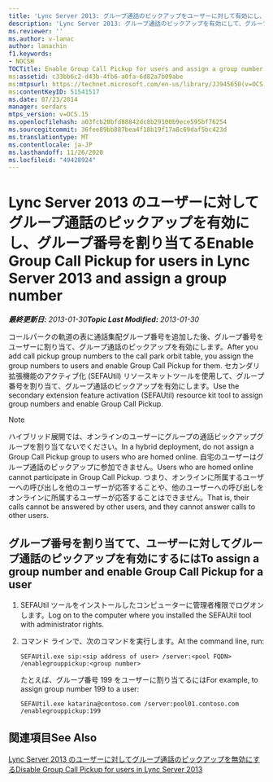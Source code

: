 ```yaml
---
title: 'Lync Server 2013: グループ通話のピックアップをユーザーに対して有効にし、グループ番号を割り当てる'
description: 'Lync Server 2013: グループ通話のピックアップを有効にして、グループ番号を割り当てることができます。'
ms.reviewer: ''
ms.author: v-lanac
author: lanachin
f1.keywords:
- NOCSH
TOCTitle: Enable Group Call Pickup for users and assign a group number
ms:assetid: c33bb6c2-d43b-4fb6-a0fa-6d82a7b09abe
ms:mtpsurl: https://technet.microsoft.com/en-us/library/JJ945650(v=OCS.15)
ms:contentKeyID: 51541517
ms.date: 07/23/2014
manager: serdars
mtps_version: v=OCS.15
ms.openlocfilehash: a03fcb20bfd88842dc8b29100b9ece595bf76254
ms.sourcegitcommit: 36fee89bb887bea4f18b19f17a8c69daf5bc423d
ms.translationtype: MT
ms.contentlocale: ja-JP
ms.lasthandoff: 11/26/2020
ms.locfileid: "49428924"
---
```

# <a name="enable-group-call-pickup-for-users-in-lync-server-2013-and-assign-a-group-number"></a><span data-ttu-id="61d53-103">Lync Server 2013 のユーザーに対してグループ通話のピックアップを有効にし、グループ番号を割り当てる</span><span class="sxs-lookup"><span data-stu-id="61d53-103">Enable Group Call Pickup for users in Lync Server 2013 and assign a group number</span></span>

<div data-xmlns="http://www.w3.org/1999/xhtml">

<div class="topic" data-xmlns="http://www.w3.org/1999/xhtml" data-msxsl="urn:schemas-microsoft-com:xslt" data-cs="https://msdn.microsoft.com/">

<div data-asp="https://msdn2.microsoft.com/asp">



</div>

<div id="mainSection">

<div id="mainBody"><span data-ttu-id="61d53-104">

<span> </span></span><span class="sxs-lookup"><span data-stu-id="61d53-104">

<span> </span></span></span>

<span data-ttu-id="61d53-105">_**最終更新日:** 2013-01-30_</span><span class="sxs-lookup"><span data-stu-id="61d53-105">_**Topic Last Modified:** 2013-01-30_</span></span>

<span data-ttu-id="61d53-106">コールパークの軌道の表に通話集配グループ番号を追加した後、グループ番号をユーザーに割り当て、グループ通話のピックアップを有効にします。</span><span class="sxs-lookup"><span data-stu-id="61d53-106">After you add call pickup group numbers to the call park orbit table, you assign the group numbers to users and enable Group Call Pickup for them.</span></span> <span data-ttu-id="61d53-107">セカンダリ拡張機能のアクティブ化 (SEFAUtil) リソースキットツールを使用して、グループ番号を割り当て、グループ通話のピックアップを有効にします。</span><span class="sxs-lookup"><span data-stu-id="61d53-107">Use the secondary extension feature activation (SEFAUtil) resource kit tool to assign group numbers and enable Group Call Pickup.</span></span>

<div>


> [!NOTE]  
> <span data-ttu-id="61d53-108">ハイブリッド展開では、オンラインのユーザーにグループの通話ピックアップグループを割り当てないでください。</span><span class="sxs-lookup"><span data-stu-id="61d53-108">In a hybrid deployment, do not assign a Group Call Pickup group to users who are homed online.</span></span> <span data-ttu-id="61d53-109">自宅のユーザーはグループ通話のピックアップに参加できません。</span><span class="sxs-lookup"><span data-stu-id="61d53-109">Users who are homed online cannot participate in Group Call Pickup.</span></span> <span data-ttu-id="61d53-110">つまり、オンラインに所属するユーザーへの呼び出しを他のユーザーが応答することや、他のユーザーへの呼び出しをオンラインに所属するユーザーが応答することはできません。</span><span class="sxs-lookup"><span data-stu-id="61d53-110">That is, their calls cannot be answered by other users, and they cannot answer calls to other users.</span></span>



</div>

<div>

## <a name="to-assign-a-group-number-and-enable-group-call-pickup-for-a-user"></a><span data-ttu-id="61d53-111">グループ番号を割り当てて、ユーザーに対してグループ通話のピックアップを有効にするには</span><span class="sxs-lookup"><span data-stu-id="61d53-111">To assign a group number and enable Group Call Pickup for a user</span></span>

1.  <span data-ttu-id="61d53-112">SEFAUtil ツールをインストールしたコンピューターに管理者権限でログオンします。</span><span class="sxs-lookup"><span data-stu-id="61d53-112">Log on to the computer where you installed the SEFAUtil tool with administrator rights.</span></span>

2.  <span data-ttu-id="61d53-113">コマンド ラインで、次のコマンドを実行します。</span><span class="sxs-lookup"><span data-stu-id="61d53-113">At the command line, run:</span></span>
    
        SEFAUtil.exe sip:<sip address of user> /server:<pool FQDN> /enablegrouppickup:<group number>
    
    <span data-ttu-id="61d53-114">たとえば、グループ番号 199 をユーザーに割り当てるには</span><span class="sxs-lookup"><span data-stu-id="61d53-114">For example, to assign group number 199 to a user:</span></span>
    
        SEFAUtil.exe katarina@contoso.com /server:pool01.contoso.com /enablegrouppickup:199 

</div>

<div>

## <a name="see-also"></a><span data-ttu-id="61d53-115">関連項目</span><span class="sxs-lookup"><span data-stu-id="61d53-115">See Also</span></span>


[<span data-ttu-id="61d53-116">Lync Server 2013 のユーザーに対してグループ通話のピックアップを無効にする</span><span class="sxs-lookup"><span data-stu-id="61d53-116">Disable Group Call Pickup for users in Lync Server 2013</span></span>](lync-server-2013-disable-group-call-pickup-for-users.md)  
  

<span data-ttu-id="61d53-117"></div>

</div>

<span> </span>

</div>

</div>

</span><span class="sxs-lookup"><span data-stu-id="61d53-117"></div>

</div>

<span> </span>

</div>

</div>

</span></span></div>


